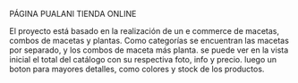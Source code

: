 PÁGINA PUALANI TIENDA ONLINE

El proyecto está basado en la realización de un e commerce de macetas, combos de macetas y plantas. Como categorías se encuentran las macetas por separado, y los combos de maceta más planta. 
se puede ver en la vista inicial el total del catálogo con su respectiva foto, info y precio. luego un boton para mayores detalles, como colores y stock de los productos.
